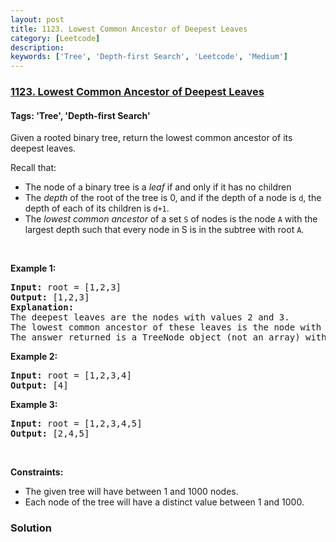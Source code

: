 ```yaml
---
layout: post
title: 1123. Lowest Common Ancestor of Deepest Leaves
category: [Leetcode]
description: 
keywords: ['Tree', 'Depth-first Search', 'Leetcode', 'Medium']
---
```

### [1123. Lowest Common Ancestor of Deepest Leaves](https://leetcode.com/problems/lowest-common-ancestor-of-deepest-leaves)

#### Tags: 'Tree', 'Depth-first Search'

<div class="content__u3I1 question-content__JfgR"><div><p>Given a rooted binary tree, return the lowest common ancestor of its deepest leaves.</p>
<p>Recall that:</p>
<ul>
<li>The node of a binary tree is a <em>leaf</em> if and only if it has no children</li>
<li>The <em>depth</em> of the root of the tree is 0, and if the depth of a node is <code>d</code>, the depth of each of its children is <code>d+1</code>.</li>
<li>The <em>lowest common ancestor</em> of a set <code>S</code> of nodes is the node <code>A</code> with the largest depth such that every node in S is in the subtree with root <code>A</code>.</li>
</ul>
<p> </p>
<p><strong>Example 1:</strong></p>
<pre><strong>Input:</strong> root = [1,2,3]
<strong>Output:</strong> [1,2,3]
<strong>Explanation:</strong> 
The deepest leaves are the nodes with values 2 and 3.
The lowest common ancestor of these leaves is the node with value 1.
The answer returned is a TreeNode object (not an array) with serialization "[1,2,3]".
</pre>
<p><strong>Example 2:</strong></p>
<pre><strong>Input:</strong> root = [1,2,3,4]
<strong>Output:</strong> [4]
</pre>
<p><strong>Example 3:</strong></p>
<pre><strong>Input:</strong> root = [1,2,3,4,5]
<strong>Output:</strong> [2,4,5]
</pre>
<p> </p>
<p><strong>Constraints:</strong></p>
<ul>
<li>The given tree will have between 1 and 1000 nodes.</li>
<li>Each node of the tree will have a distinct value between 1 and 1000.</li>
</ul>
</div></div>

### Solution
